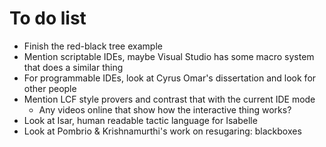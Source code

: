 # To do list

* Finish the red-black tree example
* Mention scriptable IDEs, maybe Visual Studio has some macro system that does a similar thing
* For programmable IDEs, look at Cyrus Omar's dissertation and look for other people
* Mention LCF style provers and contrast that with the current IDE mode
  * Any videos online that show how the interactive thing works?
* Look at Isar, human readable tactic language for Isabelle
* Look at Pombrio & Krishnamurthi's work on resugaring: blackboxes
